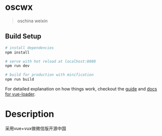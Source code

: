 # oscwx

> oschina weixin

## Build Setup

``` bash
# install dependencies
npm install

# serve with hot reload at localhost:8080
npm run dev

# build for production with minification
npm run build

```
For detailed explanation on how things work, checkout the [guide](http://vuejs-templates.github.io/webpack/) and [docs for vue-loader](http://vuejs.github.io/vue-loader).

# Description
采用vue+vux做微信版开源中国
